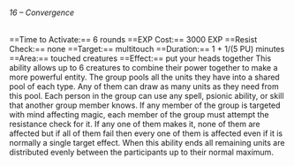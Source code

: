 ###### 16 – Convergence
==Time to Activate:== 6 rounds
==EXP Cost:== 3000 EXP
==Resist Check:== none
==Target:== multitouch
==Duration:== 1 + 1/(5 PU) minutes
==Area:== touched creatures
==Effect:== put your heads together
This ability allows up to 6 creatures to combine their power together to make a more powerful entity. The group pools all the units they have into a shared pool of each type. Any of them can draw as many units as they need from this pool. Each person in the group can use any spell, psionic ability, or skill that another group member knows. If any member of the group is targeted with mind affecting magic, each member of the group must attempt the resistance check for it. If any one of them makes it, none of them are affected but if all of them fail then every one of them is affected even if it is normally a single target effect. When this ability ends all remaining units are distributed evenly between the participants up to their normal maximum.
